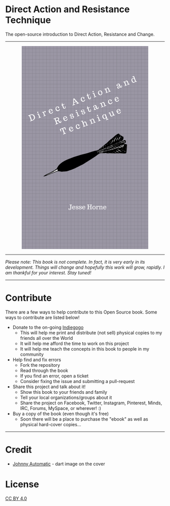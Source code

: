 Direct Action and Resistance Technique
======================================

The open-source introduction to Direct Action, Resistance and Change.

---

<p align="center"><img src="https://github.com/jessehorne/dartmanual/blob/master/manuscript/images/cover.png?raw=true" width="400px"/></p>

---

*Please note: This book is not complete. In fact, it is very early in its development. Things will change and hopefully this work will grow, rapidly. I am thankful for your interest. Stay tuned!*

---

# Contribute

There are a few ways to help contribute to this Open Source book. Some ways to contribute are listed below!

* Donate to the on-going [Indiegogo](https://igg.me/at/thedartbook/x/17909991)
	* This will help me print and distribute (not sell) physical copies to my friends all over the World
	* It will help me afford the time to work on this project
	* It will help me teach the concepts in this book to people in my community
* Help find and fix errors
	* Fork the repository
	* Read through the book
	* If you find an error, open a ticket
	* Consider fixing the issue and submitting a pull-request
* Share this project and talk about it!
	* Show this book to your friends and family
	* Tell your local organizations/groups about it
	* Share the project on Facebook, Twitter, Instagram, Pinterest, Minds, IRC, Forums, MySpace, or wherever! :)
* Buy a copy of the book (even though it's free)
	* Soon there will be a place to purchase the "ebook" as well as physical hard-cover copies...


---

# Credit

* [Johnny Automatic](https://openclipart.org/user-detail/johnny_automatic) - dart image on the cover

# License

[CC BY 4.0](https://creativecommons.org/licenses/by/4.0/deed.en_US)
